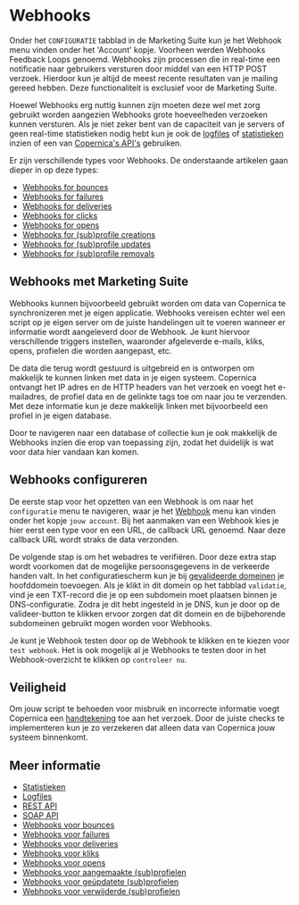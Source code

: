 # Webhooks

Onder het `CONFIGURATIE` tabblad in de Marketing Suite kun je het 
Webhook menu vinden onder het 'Account' kopje. Voorheen werden Webhooks 
Feedback Loops genoemd. Webhooks zijn processen die in real-time een 
notificatie naar gebruikers versturen door middel van een HTTP POST verzoek. 
Hierdoor kun je altijd de meest recente resultaten van je mailing gereed hebben. 
Deze functionaliteit is exclusief voor de Marketing Suite.

Hoewel Webhooks erg nuttig kunnen zijn moeten deze wel met zorg gebruikt worden 
aangezien Webhooks grote hoeveelheden verzoeken kunnen versturen. Als je 
niet zeker bent van de capaciteit van je servers of geen real-time statistieken 
nodig hebt kun je ook de [logfiles](./logfiles-ms "Opvragen van Marketing Suite logfiles") 
of [statistieken](./statistics "Statistieken bekijken") inzien of een van 
[Copernica's API's](./apis "Copernica's SOAP en REST API's") gebruiken.

Er zijn verschillende types voor Webhooks. De onderstaande artikelen 
gaan dieper in op deze types:

* [Webhooks for bounces](webhook-bounces)
* [Webhooks for failures](webhook-failures)
* [Webhooks for deliveries](webhook-deliveries)
* [Webhooks for clicks](webhook-clicks)
* [Webhooks for opens](webhook-opens)
* [Webhooks for (sub)profile creations](webhook-creates)
* [Webhooks for (sub)profile updates](webhook-updates)
* [Webhooks for (sub)profile removals](webhook-deletes)

## Webhooks met Marketing Suite

Webhooks kunnen bijvoorbeeld gebruikt worden om data van Copernica 
te synchronizeren met je eigen applicatie. Webhooks vereisen echter wel een 
script op je eigen server om de juiste handelingen uit te voeren wanneer er 
informatie wordt aangeleverd door de Webhook. Je kunt hiervoor verschillende 
triggers instellen, waaronder afgeleverde e-mails, kliks, opens, profielen die worden aangepast, etc.

De data die terug wordt gestuurd is uitgebreid en is ontworpen om makkelijk 
te kunnen linken met data in je eigen systeem. Copernica ontvangt het IP adres 
en de HTTP headers van het verzoek en voegt het e-mailadres, de profiel 
data en de gelinkte tags toe om naar jou te verzenden. Met deze informatie 
kun je deze makkelijk linken met bijvoorbeeld een profiel in je eigen database.

Door te navigeren naar een database of collectie kun je ook makkelijk de 
Webhooks inzien die erop van toepassing zijn, zodat het duidelijk is 
wat voor data hier vandaan kan komen.

## Webhooks configureren

De eerste stap voor het opzetten van een Webhook is om naar het `configuratie` 
menu te navigeren, waar je het [Webhook](https://ms.copernica.com/#/admin/account/webhooks) menu kan vinden onder het kopje `jouw account`. 
Bij het aanmaken van een Webhook kies je hier eerst een type voor 
en een URL, de callback URL genoemd. Naar deze callback URL wordt straks de 
data verzonden.

De volgende stap is om het webadres te verifiëren. Door deze extra 
stap wordt voorkomen dat de mogelijke persoonsgegevens in de verkeerde 
handen valt. In het configuratiescherm kun je bij [gevalideerde domeinen](https://ms.copernica.com//#/admin/company/domains) je hoofddomein toevoegen. Als je klikt in dit domein op het tabblad `validatie`, vind je een TXT-record die je op een subdomein moet plaatsen binnen je DNS-configuratie. Zodra je dit hebt ingesteld in je DNS, kun je door op de valideer-button te klikken ervoor zorgen dat dit domein en de bijbehorende subdomeinen gebruikt mogen worden voor Webhooks.

Je kunt je Webhook testen door op de Webhook te klikken en te kiezen voor `test webhook`. Het is ook mogelijk al je Webhooks 
te testen door in het Webhook-overzicht te klikken op `controleer nu`.

## Veiligheid

Om jouw script te behoeden voor misbruik en incorrecte informatie voegt Copernica een
[handtekening](./webhook-security) toe aan het verzoek. Door de juiste checks 
te implementeren kun je zo verzekeren dat alleen data van Copernica 
jouw systeem binnenkomt.

## Meer informatie

* [Statistieken](./statistics)
* [Logfiles](./logfiles-ms)
* [REST API](./rest-api)
* [SOAP API](./soap-api-documentation)
* [Webhooks voor bounces](webhook-bounces)
* [Webhooks voor failures](webhook-failures)
* [Webhooks voor deliveries](webhook-deliveries)
* [Webhooks voor kliks](webhook-clicks)
* [Webhooks voor opens](webhook-opens)
* [Webhooks voor aangemaakte (sub)profielen](webhook-creates)
* [Webhooks voor geüpdatete (sub)profielen](webhook-updates)
* [Webhooks voor verwijderde (sub)profielen](webhook-deletes)
